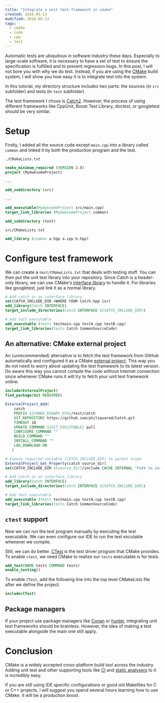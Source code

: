```yaml
---
title: "Integrate a unit test framework in cmake"
created: 2016-05-13
modified: 2018-05-13
tags:
  - cmake
  - code
  - cpp
  - test
---
```


Automatic tests are ubiquitous in software industry these days. Especially to large-scale software, it is necessary to have a set of test to ensure the specification is fulfilled and to prevent regression bugs. In this post, I will not bore you with why we do test. Instead, if you are using the [CMake](https://cmake.org/) build system, I will show you how easy it is to integrate test into the system.

In this tutorial, my directory structure includes two parts: the sources (in `src` subfolder) and tests (in `test` subfolder).

The test framework I chose is [Catch2](https://github.com/philsquared/Catch). However, the process of using different frameworks like CppUnit, Boost Test Library, doctest, or googletest should be very similar.

# Setup

Firstly, I added all the source code except `main.cpp` into a library called `common` and linked it by both the production program and the test.

`./CMakeLists.txt`

```cmake
cmake_minimum_required (VERSION 2.8)
project (MyAwesomeProject)

...

add_subdirectory (src)

...

add_executable(MyAwesomeProject src/main.cpp)
target_link_libraries (MyAwesomeProject common)

add_subdirectory (test)
```

`src/CMakeLists.txt`

```cmake
add_library (common a.hpp a.cpp b.hpp)
```

# Configure test framework

We can create a `test/CMakeLists.txt` that deals with testing stuff. You can then put the unit test library into your repository. Since Catch is a header-only library, we can use CMake's [interface library](https://cmake.org/cmake/help/latest/command/add_library.html#interface-libraries) to handle it. For libraries like googletest, just link it as a normal library.

```cmake
# Add catch as an interface library
set(CATCH_INCLUDE_DIR <WHERE YOUR Catch.hpp is>)
add_library(Catch INTERFACE)
target_include_directories(Catch INTERFACE ${CATCH_INCLUDE_DIR})

# Add test executable
add_executable (tests testmain.cpp testA.cpp testB.cpp)
target_link_libraries(tests Catch CommonSourceCode)
```

## An alternative: CMake external project

An (unrecommended) alternative is to fetch the test framework from GitHub automatically and configured it as a CMake [external project](https://cmake.org/cmake/help/latest/module/ExternalProject.html). This way you do not need to worry about updating the test framework to its latest version. Do aware this way you cannot compile the code without Internet connection since whenever CMake runs it will try to fetch your unit test framework online.

```cmake
include(ExternalProject)
find_package(Git REQUIRED)

ExternalProject_Add(
    catch
    PREFIX ${CMAKE_BINARY_DIR}/test/catch
    GIT_REPOSITORY https://github.com/philsquared/Catch.git
    TIMEOUT 10
    UPDATE_COMMAND ${GIT_EXECUTABLE} pull
    CONFIGURE_COMMAND ""
    BUILD_COMMAND ""
    INSTALL_COMMAND ""
    LOG_DOWNLOAD ON
   )

# Expose required variable (CATCH_INCLUDE_DIR) to parent scope
ExternalProject_Get_Property(catch source_dir)
set(CATCH_INCLUDE_DIR ${source_dir}/include CACHE INTERNAL "Path to include folder for Catch")

# Add catch as an interface library
add_library(Catch INTERFACE)
target_include_directories(Catch INTERFACE ${CATCH_INCLUDE_DIR})

# Add test executable
add_executable (tests testmain.cpp testA.cpp testB.cpp)
target_link_libraries(tests Catch CommonSourceCode)
```

## `ctest` support

Now we can run the test program manually by executing the test executable. We can even configure our IDE to run the test excutable whenever we compile.

Still, we can do better. [CTest](https://cmake.org/cmake/help/latest/manual/ctest.1.html) is the test driver program that CMake provides. To enable `ctest`, we need CMake to realize our `tests` executable is for tests.

```cmake
add_test(NAME tests COMMAND tests)
enable_testing()
```

To enable `CTest`, add the following line into the top level CMakeLists file after we define the project.

```cmake
include(CTest)
```

## Package managers

If your project use package managers like [Conan](https://conan.io/) or [hunter](https://docs.hunter.sh/en/latest/index.html), integrating unit test frameworks should be brainless. However, the idea of making a test executable alongside the main one still apply.

# Conclusion

CMake is a widely accepted cross-platform build tool across the industry. Adding unit test and other supporting tools like [CI](https://en.wikipedia.org/wiki/Continuous_integration) and [static analysers](https://en.wikipedia.org/wiki/Static_program_analysis) to it is incredibly easy.

If you are still using IDE specific configurations or good old Makefiles for C or C++ projects, I will suggest you spend several hours learning how to use CMake. It will be a production boost.
